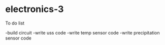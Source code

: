 # electronics-3

To do list

-build circuit
-write uss code
-write temp sensor code
-write precipitation sensor code
